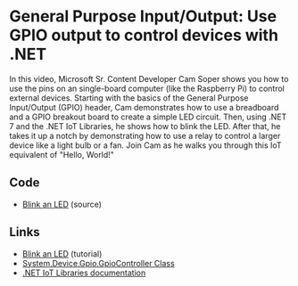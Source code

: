 # General Purpose Input/Output: Use GPIO output to control devices with .NET

In this video, Microsoft Sr. Content Developer Cam Soper shows you how to use the pins on an single-board computer (like the Raspberry Pi) to control external devices. Starting with the basics of the General Purpose Input/Output (GPIO) header, Cam demonstrates how to use a breadboard and a GPIO breakout board to create a simple LED circuit. Then, using .NET 7 and the .NET IoT Libraries, he shows how to blink the LED. After that, he takes it up a notch by demonstrating how to use a relay to control a larger device like a light bulb or a fan. Join Cam as he walks you through this IoT equivalent of "Hello, World!"

## Code

- [Blink an LED](https://github.com/MicrosoftDocs/dotnet-iot-assets/tree/main/tutorials/BlinkTutorial) (source)

## Links

- [Blink an LED](https://learn.microsoft.com/dotnet/iot/tutorials/blink-led) (tutorial)
- [System.Device.Gpio.GpioController Class](https://learn.microsoft.com/dotnet/api/system.device.gpio.gpiocontroller?view=iot-dotnet-latest)
- [.NET IoT Libraries documentation](https://learn.microsoft.com/dotnet/iot/)
